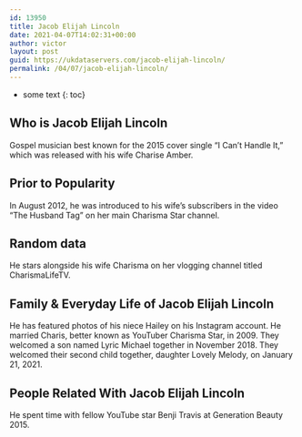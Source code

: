 ```yaml
---
id: 13950
title: Jacob Elijah Lincoln
date: 2021-04-07T14:02:31+00:00
author: victor
layout: post
guid: https://ukdataservers.com/jacob-elijah-lincoln/
permalink: /04/07/jacob-elijah-lincoln/
---
```


* some text
{: toc}


## Who is Jacob Elijah Lincoln



Gospel musician best known for the 2015 cover single &#8220;I Can&#8217;t Handle It,&#8221; which was released with his wife Charise Amber. 

                
                
                
## Prior to Popularity



In August 2012, he was introduced to his wife&#8217;s subscribers in the video &#8220;The Husband Tag&#8221; on her main Charisma Star channel.

                
                
                
## Random data



He stars alongside his wife Charisma on her vlogging channel titled CharismaLifeTV.

                
                
                
## Family & Everyday Life of Jacob Elijah Lincoln



He has featured photos of his niece Hailey on his Instagram account. He married Charis, better known as YouTuber Charisma Star, in 2009. They welcomed a son named Lyric Michael together in November 2018. They welcomed their second child together, daughter Lovely Melody, on January 21, 2021. 

                
                
                
## People Related With Jacob Elijah Lincoln



He spent time with fellow YouTube star Benji Travis at Generation Beauty 2015.

                
              
            
          
          
          